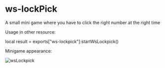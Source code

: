 # ws-lockPick
A small mini game where you have to click the right number at the right time


Usage in other resource:

local result = exports["ws-lockpick"]:startWsLockpick()


Minigame appearance:

![wsLockpick](https://github.com/user-attachments/assets/eea082c7-0f01-4bc2-8600-89a9674a4e00)
